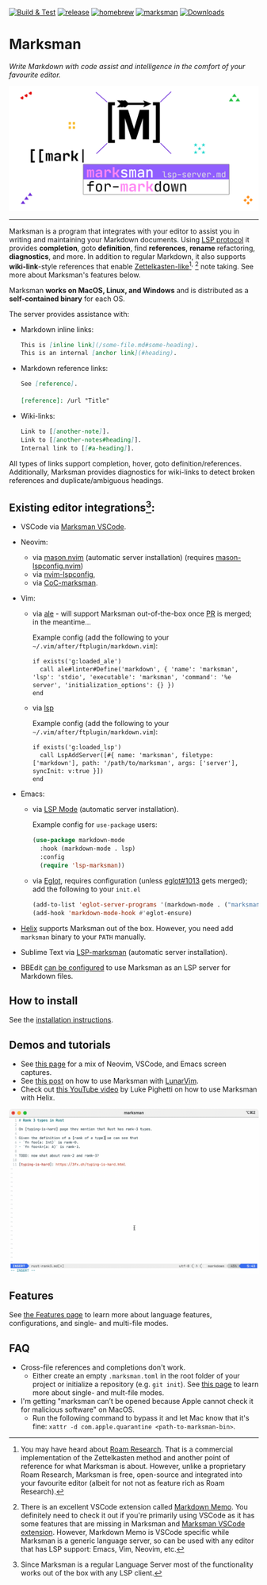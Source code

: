 [![Build & Test](https://github.com/artempyanykh/marksman/actions/workflows/build.yml/badge.svg)](https://github.com/artempyanykh/marksman/actions/workflows/build.yml)
[![release](https://img.shields.io/github/v/release/artempyanykh/marksman)](https://github.com/artempyanykh/marksman/releases)
[![homebrew](https://img.shields.io/homebrew/v/marksman)](https://formulae.brew.sh/formula/marksman)
[![marksman](https://snapcraft.io/marksman/badge.svg)](https://snapcraft.io/marksman)
[![Downloads](https://img.shields.io/github/downloads/artempyanykh/marksman/total)](https://github.com/artempyanykh/marksman/releases)

# Marksman

_Write Markdown with code assist and intelligence in the comfort of your favourite editor._

![splash](assets/readme/splash.png)

---

Marksman is a program that integrates with your editor to assist you in writing and maintaining your Markdown documents.
Using [LSP protocol][lsp-main] it provides **completion**, goto **definition**, find **references**, **rename**
refactoring, **diagnostics**, and more. In addition to regular Markdown, it also supports **wiki-link**-style references
that enable [Zettelkasten-like][zettel-wiki][^roam-research]<sup>,</sup> [^markdown-memo] note taking. See more about Marksman's
features below.

Marksman **works on MacOS, Linux, and Windows** and is distributed as a **self-contained binary** for each OS.

The server provides assistance with:

* Markdown inline links:
   ```md
   This is [inline link](/some-file.md#some-heading).
   This is an internal [anchor link](#heading).
   ```
* Markdown reference links:
   ```md
   See [reference].

   [reference]: /url "Title"
   ```
* Wiki-links:
   ```md
   Link to [[another-note]].
   Link to [[another-notes#heading]].
   Internal link to [[#a-heading]].
   ```

All types of links support completion, hover, goto definition/references. Additionally, Marksman provides diagnostics
for wiki-links to detect broken references and duplicate/ambiguous headings.

## Existing editor integrations[^lsp]:

* VSCode via [Marksman VSCode][mn-vscode].
* Neovim:
    * via [mason.nvim][mason-nvim] (automatic server installation) (requires [mason-lspconfig.nvim][mason-nvim-lsp-config])
    * via [nvim-lspconfig][nvim-marksman],
    * via [CoC-marksman][coc-marksman].
* Vim:
    * via [ale](ale) - will support Marksman out-of-the-box once [PR](https://github.com/dense-analysis/ale/pull/4565) is merged; in the meantime...

      Example config (add the following to your `~/.vim/after/ftplugin/markdown.vim`):

      ```viml
      if exists('g:loaded_ale')
        call ale#linter#Define('markdown', { 'name': 'marksman', 'lsp': 'stdio', 'executable': 'marksman', 'command': '%e server', 'initialization_options': {} })
      end
      ```

    * via [lsp](lsp)

      Example config (add the following to your `~/.vim/after/ftplugin/markdown.vim`):

      ```viml
      if exists('g:loaded_lsp')
        call LspAddServer([#{ name: 'marksman', filetype: ['markdown'], path: '/path/to/marksman', args: ['server'], syncInit: v:true }])
      end
      ```

* Emacs:
    * via [LSP Mode](https://emacs-lsp.github.io/lsp-mode/page/lsp-marksman/) (automatic server installation).

      Example config for `use-package` users:

      ```lisp
      (use-package markdown-mode
        :hook (markdown-mode . lsp)
        :config
        (require 'lsp-marksman))
      ```
    * via [Eglot][eglot], requires configuration (unless
      [eglot#1013][eglot-marksman-pr] gets merged); add the following to your
      `init.el`

      ```lisp
      (add-to-list 'eglot-server-programs '(markdown-mode . ("marksman")))
      (add-hook 'markdown-mode-hook #'eglot-ensure)
      ```
* [Helix](https://helix-editor.com/) supports Marksman out of the box. However, you need add `marksman` binary to
  your `PATH` manually.
* Sublime Text via [LSP-marksman][sublime-marksman] (automatic server
  installation).
* BBEdit [can be configured](https://github.com/artempyanykh/marksman/discussions/206#discussioncomment-5906423) to use Marksman as an LSP server for Markdown files.

## How to install

See the [installation instructions](/docs/install.md).

## Demos and tutorials

* See [this page](/docs/demo.md) for a mix of Neovim, VSCode, and Emacs screen captures.
* See [this post](https://medium.com/@chrisatmachine/lunarvim-improve-markdown-editing-with-marksman-739d06c73a26)
  on how to use Marksman with [LunarVim](https://www.lunarvim.org).
* Check out [this YouTube video](https://www.youtube.com/watch?v=8GQKOLh_V5E)
  by Luke Pighetti on how to use Marksman with Helix.

![Completion Markdown](/assets/readme/gifs/completion-markdown.gif)

## Features

See [the Features page](/docs/features.md) to learn more about language features, configurations, and single- and multi-file modes.

## FAQ

* Cross-file references and completions don't work.
    + Either create an empty `.marksman.toml` in the root folder of your project or initialize a repository (e.g. `git init`). See [this page](/docs/features.md#workspace-folders-project-roots-and-single-file-mode) to learn more about single- and mult-file modes.
* I'm getting "marksman can’t be opened because Apple cannot check it for malicious software" on MacOS.
    + Run the following command to bypass it and let Mac know that it's fine: `xattr -d com.apple.quarantine <path-to-marksman-bin>`.

[^roam-research]: You may have heard about [Roam Research][roam]. That is a commercial implementation of the
Zettelkasten method and another point of reference for what Marksman is about. However, unlike a proprietary Roam
Research, Marksman is free, open-source and integrated into your favourite editor (albeit for not not as feature rich as
Roam Research).

[^markdown-memo]: There is an excellent VSCode extension called [Markdown Memo][md-memo]. You definitely need
to check it out if you're primarily using VSCode as it has some features that are missing in Marksman and [Marksman
VSCode extension][mn-vscode]. However, Markdown Memo is VSCode specific while Marksman is a generic language server, so
can be used with any editor that has LSP support: Emacs, Vim, Neovim, etc.

[^lsp]: Since Marksman is a regular Language Server most of the functionality works out of the box
with any LSP client.

[^single-file-mode]: There is an initiative to add a single-file mode to
LSP but it's not a part of the spec at least until and including v3.17.

[zettel-wiki]: https://en.wikipedia.org/wiki/Zettelkasten

[roam]: https://roamresearch.com

[md-memo]: https://github.com/svsool/vscode-memo

[mn-vscode]: https://github.com/artempyanykh/marksman-vscode

[original-zn]: https://github.com/artempyanykh/zeta-note

[nvim-marksman]: https://github.com/neovim/nvim-lspconfig/blob/master/doc/configs.md#marksman

[mason-nvim]: https://github.com/williamboman/mason.nvim

[mason-nvim-lsp-config]: https://github.com/williamboman/mason-lspconfig.nvim

[lsp-main]: https://microsoft.github.io/language-server-protocol/

[helix-editor]: https://helix-editor.com

[helix-marksman-pr]: https://github.com/helix-editor/helix/pull/3499

[coc-marksman]: https://github.com/yaegassy/coc-marksman

[eglot]: https://github.com/joaotavora/eglot

[eglot-marksman-pr]: https://github.com/joaotavora/eglot/pull/1013

[sublime-marksman]: https://github.com/sublimelsp/LSP-marksman

[ale]: https://github.com/dense-analysis/ale
